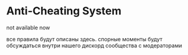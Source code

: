 # Anti-Cheating System

not available now

все правила будут описаны здесь. спорные моменты будут обсуждаться внутри нашего дискорд сообщества с модераторами
